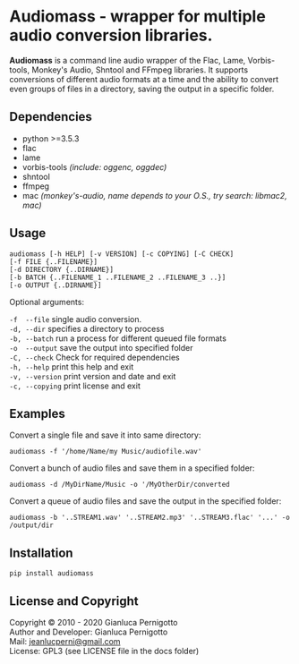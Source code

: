 
# Audiomass - wrapper for multiple audio conversion libraries.

**Audiomass** is a command line audio wrapper of the Flac, Lame, Vorbis-tools, 
Monkey's Audio, Shntool and FFmpeg libraries. 
It supports conversions of different audio formats at a time and the ability 
to convert even groups of files in a directory, saving the output in a specific 
folder.

## Dependencies  

- python >=3.5.3   
- flac   
- lame   
- vorbis-tools *(include: oggenc, oggdec)*   
- shntool   
- ffmpeg   
- mac *(monkey's-audio, name depends to your O.S., try search: libmac2, mac)*   

## Usage

```
audiomass [-h HELP] [-v VERSION] [-c COPYING] [-C CHECK]
[-f FILE {..FILENAME}]
[-d DIRECTORY {..DIRNAME}]
[-b BATCH {..FILENAME_1 ..FILENAME_2 ..FILENAME_3 ..}] 
[-o OUTPUT {..DIRNAME}]
```   
  
Optional arguments:   

  `-f  --file`     single audio conversion.   
  `-d, --dir`      specifies a directory to process   
  `-b, --batch`    run a process for different queued file formats   
  `-o  --output`   save the output into specified folder   
  `-C, --check`    Check for required dependencies   
  `-h, --help`     print this help and exit   
  `-v, --version`  print version and date and exit   
  `-c, --copying`  print license and exit   

## Examples 

Convert a single file and save it into same directory:   

`audiomass -f '/home/Name/my Music/audiofile.wav'`   

Convert a bunch of audio files and save them in a specified folder:   

`audiomass -d /MyDirName/Music -o '/MyOtherDir/converted`   

Convert a queue of audio files and save the output in the specified folder:   

`audiomass -b '..STREAM1.wav' '..STREAM2.mp3' '..STREAM3.flac' '...' -o /output/dir`

## Installation

`pip install audiomass`   

## License and Copyright

Copyright © 2010 - 2020 Gianluca Pernigotto   
Author and Developer: Gianluca Pernigotto   
Mail: <jeanlucperni@gmail.com>   
License: GPL3 (see LICENSE file in the docs folder)   
